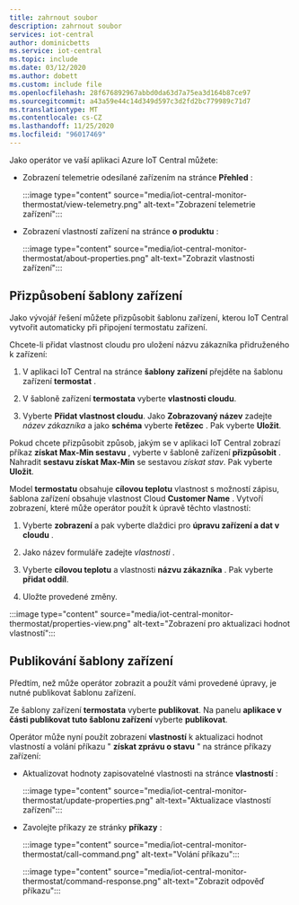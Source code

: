 ```yaml
---
title: zahrnout soubor
description: zahrnout soubor
services: iot-central
author: dominicbetts
ms.service: iot-central
ms.topic: include
ms.date: 03/12/2020
ms.author: dobett
ms.custom: include file
ms.openlocfilehash: 28f676892967abbd0da63d7a75ea3d164b87ce97
ms.sourcegitcommit: a43a59e44c14d349d597c3d2fd2bc779989c71d7
ms.translationtype: MT
ms.contentlocale: cs-CZ
ms.lasthandoff: 11/25/2020
ms.locfileid: "96017469"
---
```

Jako operátor ve vaší aplikaci Azure IoT Central můžete:

* Zobrazení telemetrie odesílané zařízením na stránce **Přehled** :

    :::image type="content" source="media/iot-central-monitor-thermostat/view-telemetry.png" alt-text="Zobrazení telemetrie zařízení":::

* Zobrazení vlastností zařízení na stránce **o produktu** :

    :::image type="content" source="media/iot-central-monitor-thermostat/about-properties.png" alt-text="Zobrazit vlastnosti zařízení":::

## <a name="customize-the-device-template"></a>Přizpůsobení šablony zařízení

Jako vývojář řešení můžete přizpůsobit šablonu zařízení, kterou IoT Central vytvořit automaticky při připojení termostatu zařízení.

Chcete-li přidat vlastnost cloudu pro uložení názvu zákazníka přidruženého k zařízení:

1. V aplikaci IoT Central na stránce **šablony zařízení** přejděte na šablonu zařízení **termostat** .

1. V šabloně zařízení **termostata** vyberte **vlastnosti cloudu**.

1. Vyberte **Přidat vlastnost cloudu**. Jako **Zobrazovaný název** zadejte *název zákazníka* a jako **schéma** vyberte **řetězec** . Pak vyberte **Uložit**.

Pokud chcete přizpůsobit způsob, jakým se v aplikaci IoT Central zobrazí příkaz **získat Max-Min sestavu** , vyberte v šabloně zařízení **přizpůsobit** . Nahradit **sestavu získat Max-Min** se sestavou *získat stav*. Pak vyberte **Uložit**.

Model **termostatu** obsahuje **cílovou teplotu** vlastnost s možností zápisu, šablona zařízení obsahuje vlastnost Cloud **Customer Name** . Vytvoří zobrazení, které může operátor použít k úpravě těchto vlastností:

1. Vyberte **zobrazení** a pak vyberte dlaždici pro **úpravu zařízení a dat v cloudu** .

1. Jako název formuláře zadejte _vlastnosti_ .

1. Vyberte **cílovou teplotu** a vlastnosti **názvu zákazníka** . Pak vyberte **přidat oddíl**.

1. Uložte provedené změny.

:::image type="content" source="media/iot-central-monitor-thermostat/properties-view.png" alt-text="Zobrazení pro aktualizaci hodnot vlastností":::

## <a name="publish-the-device-template"></a>Publikování šablony zařízení

Předtím, než může operátor zobrazit a použít vámi provedené úpravy, je nutné publikovat šablonu zařízení.

Ze šablony zařízení **termostata** vyberte **publikovat**. Na panelu **aplikace v části publikovat tuto šablonu zařízení** vyberte **publikovat**.

Operátor může nyní použít zobrazení **vlastností** k aktualizaci hodnot vlastností a volání příkazu " **získat zprávu o stavu** " na stránce příkazy zařízení:

* Aktualizovat hodnoty zapisovatelné vlastnosti na stránce **vlastností** :

    :::image type="content" source="media/iot-central-monitor-thermostat/update-properties.png" alt-text="Aktualizace vlastností zařízení":::

* Zavolejte příkazy ze stránky **příkazy** :

    :::image type="content" source="media/iot-central-monitor-thermostat/call-command.png" alt-text="Volání příkazu":::

    :::image type="content" source="media/iot-central-monitor-thermostat/command-response.png" alt-text="Zobrazit odpověď příkazu":::
